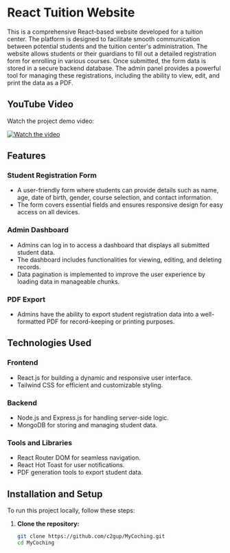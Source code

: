 # **React Tuition Website**

This is a comprehensive React-based website developed for a tuition center. The platform is designed to facilitate smooth communication between potential students and the tuition center's administration. The website allows students or their guardians to fill out a detailed registration form for enrolling in various courses. Once submitted, the form data is stored in a secure backend database. The admin panel provides a powerful tool for managing these registrations, including the ability to view, edit, and print the data as a PDF.



## **YouTube Video**

Watch the project demo video:

[![Watch the video](https://github.com/c2gup/MyCoching/issues/1)](https://www.youtube.com/watch?v=8oMq8LUHYSE)


## **Features**

### **Student Registration Form**
- A user-friendly form where students can provide details such as name, age, date of birth, gender, course selection, and contact information.
- The form covers essential fields and ensures responsive design for easy access on all devices.

### **Admin Dashboard**
- Admins can log in to access a dashboard that displays all submitted student data.
- The dashboard includes functionalities for viewing, editing, and deleting records.
- Data pagination is implemented to improve the user experience by loading data in manageable chunks.

### **PDF Export**
- Admins have the ability to export student registration data into a well-formatted PDF for record-keeping or printing purposes.

## **Technologies Used**

### **Frontend**
- React.js for building a dynamic and responsive user interface.
- Tailwind CSS for efficient and customizable styling.

### **Backend**
- Node.js and Express.js for handling server-side logic.
- MongoDB for storing and managing student data.

### **Tools and Libraries**
- React Router DOM for seamless navigation.
- React Hot Toast for user notifications.
- PDF generation tools to export student data.

## **Installation and Setup**

To run this project locally, follow these steps:

1. **Clone the repository:**
   ```bash
   git clone https://github.com/c2gup/MyCoching.git
   cd MyCoching

